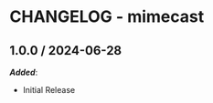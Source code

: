 # CHANGELOG - mimecast

<!-- towncrier release notes start -->

## 1.0.0 / 2024-06-28

***Added***:

* Initial Release
